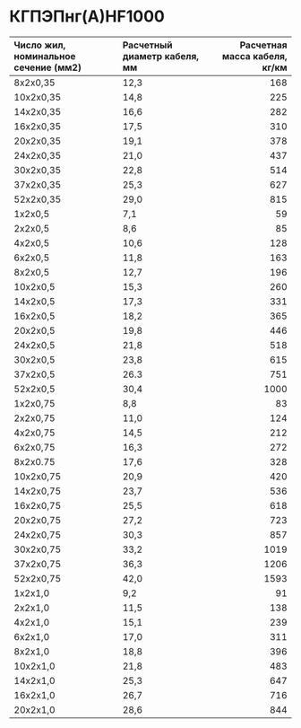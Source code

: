 # КГПЭПнг(А)HF1000

|  Число жил, номинальное сечение (мм2)   | Расчетный диаметр кабеля, мм   |   Расчетная масса кабеля, кг/км |
|:----------------------------------------|:-------------------------------|--------------------------------:|
| 8x2x0,35                                | 12,3                           |                             168 |
| 10x2x0,35                               | 14,8                           |                             225 |
| 14x2x0,35                               | 16,6                           |                             282 |
| 16x2x0,35                               | 17,5                           |                             310 |
| 20x2x0,35                               | 19,1                           |                             378 |
| 24x2x0,35                               | 21,0                           |                             437 |
| 30x2x0,35                               | 22,8                           |                             514 |
| 37x2x0,35                               | 25,3                           |                             627 |
| 52x2x0,35                               | 29,0                           |                             815 |
| 1x2x0,5                                 | 7,1                            |                              59 |
| 2x2x0,5                                 | 8,6                            |                              85 |
| 4x2x0,5                                 | 10,6                           |                             128 |
| 6x2x0,5                                 | 11,8                           |                             163 |
| 8x2x0,5                                 | 12,7                           |                             196 |
| 10x2x0,5                                | 15,3                           |                             260 |
| 14x2x0,5                                | 17,3                           |                             331 |
| 16x2x0,5                                | 18,2                           |                             365 |
| 20x2x0,5                                | 19,8                           |                             446 |
| 24x2x0,5                                | 21,8                           |                             518 |
| 30x2x0,5                                | 23,8                           |                             615 |
| 37x2x0,5                                | 26.3                           |                             751 |
| 52x2x0,5                                | 30,4                           |                            1000 |
| 1x2x0,75                                | 8,8                            |                              83 |
| 2x2x0,75                                | 11,0                           |                             124 |
| 4x2x0,75                                | 14,5                           |                             212 |
| 6x2x0,75                                | 16,3                           |                             272 |
| 8x2x0.75                                | 17,6                           |                             328 |
| 10x2x0,75                               | 20,9                           |                             420 |
| 14x2x0,75                               | 23,7                           |                             536 |
| 16x2x0,75                               | 25,5                           |                             618 |
| 20x2x0,75                               | 27,2                           |                             723 |
| 24x2x0,75                               | 30,3                           |                             857 |
| 30x2x0,75                               | 33,2                           |                            1019 |
| 37x2x0,75                               | 36,3                           |                            1206 |
| 52x2x0,75                               | 42,0                           |                            1593 |
| 1x2x1,0                                 | 9,2                            |                              91 |
| 2x2x1,0                                 | 11,5                           |                             138 |
| 4x2x1,0                                 | 15,1                           |                             239 |
| 6x2x1,0                                 | 17,0                           |                             311 |
| 8x2x1,0                                 | 18,8                           |                             396 |
| 10x2x1,0                                | 21,8                           |                             483 |
| 14x2x1,0                                | 25,3                           |                             647 |
| 16x2x1,0                                | 26,7                           |                             716 |
| 20x2x1,0                                | 28,6                           |                             844 |